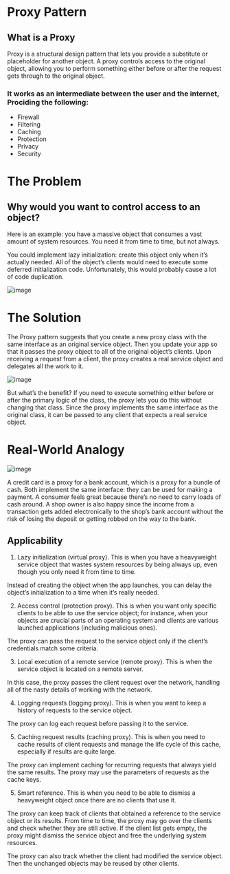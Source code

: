 # Proxy Pattern

## What is a Proxy
Proxy is a structural design pattern that lets you provide a substitute or placeholder for another object. A proxy controls access to the original object, allowing you to perform something either before or after the request gets through to the original object.

### It works as an intermediate between the user and the internet, Prociding the following:

- Firewall
- Filtering
- Caching
- Protection
- Privacy
- Security

# The Problem
## Why would you want to control access to an object?
Here is an example: you have a massive object that consumes a vast amount of system resources. You need it from time to time, but not always.

You could implement lazy initialization: create this object only when it’s actually needed. All of the object’s clients would need to execute some deferred initialization code. Unfortunately, this would probably cause a lot of code duplication.

![image](https://github.com/Husam-AbuZina/Learning-OOP-and-Design-Patterns/assets/109718076/9328a7db-37a4-4e11-ade2-4ce295eb9373)

# The Solution
The Proxy pattern suggests that you create a new proxy class with the same interface as an original service object. Then you update your app so that it passes the proxy object to all of the original object’s clients. Upon receiving a request from a client, the proxy creates a real service object and delegates all the work to it.

![image](https://github.com/Husam-AbuZina/Learning-OOP-and-Design-Patterns/assets/109718076/804be929-c546-4c10-b115-cc28e1196238)

But what’s the benefit? If you need to execute something either before or after the primary logic of the class, the proxy lets you do this without changing that class. Since the proxy implements the same interface as the original class, it can be passed to any client that expects a real service object.

# Real-World Analogy

![image](https://github.com/Husam-AbuZina/Learning-OOP-and-Design-Patterns/assets/109718076/a857b90b-1569-4403-8bba-b27a002c571d)

A credit card is a proxy for a bank account, which is a proxy for a bundle of cash. Both implement the same interface: they can be used for making a payment. A consumer feels great because there’s no need to carry loads of cash around. A shop owner is also happy since the income from a transaction gets added electronically to the shop’s bank account without the risk of losing the deposit or getting robbed on the way to the bank.


## Applicability

1. Lazy initialization (virtual proxy). This is when you have a heavyweight service object that wastes system resources by being always up, even though you only need it from time to time.

Instead of creating the object when the app launches, you can delay the object’s initialization to a time when it’s really needed.

2.  Access control (protection proxy). This is when you want only specific clients to be able to use the service object; for instance, when your objects are crucial parts of an operating system and clients are various launched applications (including malicious ones).

 The proxy can pass the request to the service object only if the client’s credentials match some criteria.

 3. Local execution of a remote service (remote proxy). This is when the service object is located on a remote server.

 In this case, the proxy passes the client request over the network, handling all of the nasty details of working with the network.

 4.  Logging requests (logging proxy). This is when you want to keep a history of requests to the service object.

 The proxy can log each request before passing it to the service.

 5.  Caching request results (caching proxy). This is when you need to cache results of client requests and manage the life cycle of this cache, especially if results are quite large.

 The proxy can implement caching for recurring requests that always yield the same results. The proxy may use the parameters of requests as the cache keys.

 5.  Smart reference. This is when you need to be able to dismiss a heavyweight object once there are no clients that use it.

 The proxy can keep track of clients that obtained a reference to the service object or its results. From time to time, the proxy may go over the clients and check whether they are still active. If the client list gets empty, the proxy might dismiss the service object and free the underlying system resources.

The proxy can also track whether the client had modified the service object. Then the unchanged objects may be reused by other clients.
